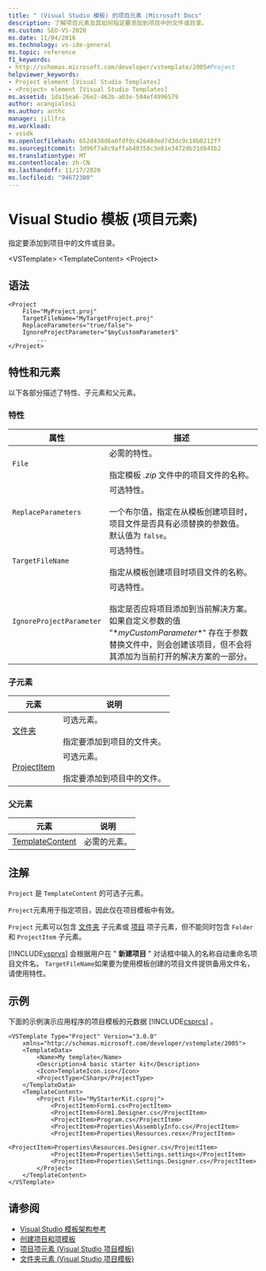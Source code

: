```yaml
---
title: " (Visual Studio 模板) 的项目元素 |Microsoft Docs"
description: 了解项目元素及其如何指定要添加到项目中的文件或目录。
ms.custom: SEO-VS-2020
ms.date: 11/04/2016
ms.technology: vs-ide-general
ms.topic: reference
f1_keywords:
- http://schemas.microsoft.com/developer/vstemplate/2005#Project
helpviewer_keywords:
- Project element [Visual Studio Templates]
- <Project> element [Visual Studio Templates]
ms.assetid: 1da15ea6-26e2-462b-a03e-584ef4996579
author: acangialosi
ms.author: anthc
manager: jillfra
ms.workload:
- vssdk
ms.openlocfilehash: 652d438d6a0fdf0c42648ded7d3dc9c18b0212ff
ms.sourcegitcommit: 3d96f7a8c9affab40358c3e81e3472db31d841b2
ms.translationtype: MT
ms.contentlocale: zh-CN
ms.lasthandoff: 11/17/2020
ms.locfileid: "94672380"
---
```

# <a name="project-element-visual-studio-templates"></a>Visual Studio 模板 (项目元素) 
指定要添加到项目中的文件或目录。

 \<VSTemplate> \<TemplateContent>
 \<Project>

## <a name="syntax"></a>语法

```
<Project
    File="MyProject.proj"
    TargetFileName="MyTargetProject.proj"
    ReplaceParameters="true/false">
    IgnoreProjectParameter="$myCustomParameter$"
        ...
</Project>
```

## <a name="attributes-and-elements"></a>特性和元素
 以下各部分描述了特性、子元素和父元素。

### <a name="attributes"></a>特性

|属性|描述|
|---------------|-----------------|
|`File`|必需的特性。<br /><br /> 指定模板 *.zip* 文件中的项目文件的名称。|
|`ReplaceParameters`|可选特性。<br /><br /> 一个布尔值，指定在从模板创建项目时，项目文件是否具有必须替换的参数值。 默认值为 `false`。|
|`TargetFileName`|可选特性。<br /><br /> 指定从模板创建项目时项目文件的名称。|
|`IgnoreProjectParameter`|可选特性。<br /><br /> 指定是否应将项目添加到当前解决方案。 如果自定义参数的值 "$*myCustomParameter*$" 存在于参数替换文件中，则会创建该项目，但不会将其添加为当前打开的解决方案的一部分。|

### <a name="child-elements"></a>子元素

|元素|说明|
|-------------|-----------------|
|[文件夹](../extensibility/folder-element-visual-studio-project-templates.md)|可选元素。<br /><br /> 指定要添加到项目的文件夹。|
|[ProjectItem](../extensibility/projectitem-element-visual-studio-project-templates.md)|可选元素。<br /><br /> 指定要添加到项目中的文件。|

### <a name="parent-elements"></a>父元素

|元素|说明|
|-------------|-----------------|
|[TemplateContent](../extensibility/templatecontent-element-visual-studio-templates.md)|必需的元素。|

## <a name="remarks"></a>注解
 `Project` 是 `TemplateContent` 的可选子元素。

 `Project`元素用于指定项目，因此仅在项目模板中有效。

 `Project` 元素可以包含 [文件夹](../extensibility/folder-element-visual-studio-project-templates.md) 子元素或 [项目](../extensibility/projectitem-element-visual-studio-project-templates.md) 项子元素，但不能同时包含 `Folder` 和 `ProjectItem` 子元素。

 [!INCLUDE[vsprvs](../code-quality/includes/vsprvs_md.md)] 会根据用户在 " **新建项目** " 对话框中输入的名称自动重命名项目文件名。 `TargetFileName`如果要为使用模板创建的项目文件提供备用文件名，请使用特性。

## <a name="example"></a>示例
 下面的示例演示应用程序的项目模板的元数据 [!INCLUDE[csprcs](../data-tools/includes/csprcs_md.md)] 。

```
<VSTemplate Type="Project" Version="3.0.0"
    xmlns="http://schemas.microsoft.com/developer/vstemplate/2005">
    <TemplateData>
        <Name>My template</Name>
        <Description>A basic starter kit</Description>
        <Icon>TemplateIcon.ico</Icon>
        <ProjectType>CSharp</ProjectType>
    </TemplateData>
    <TemplateContent>
        <Project File="MyStarterKit.csproj">
            <ProjectItem>Form1.cs<ProjectItem>
            <ProjectItem>Form1.Designer.cs</ProjectItem>
            <ProjectItem>Program.cs</ProjectItem>
            <ProjectItem>Properties\AssemblyInfo.cs</ProjectItem>
            <ProjectItem>Properties\Resources.resx</ProjectItem>
            <ProjectItem>Properties\Resources.Designer.cs</ProjectItem>
            <ProjectItem>Properties\Settings.settings</ProjectItem>
            <ProjectItem>Properties\Settings.Designer.cs</ProjectItem>
        </Project>
    </TemplateContent>
</VSTemplate>
```

## <a name="see-also"></a>请参阅
- [Visual Studio 模板架构参考](../extensibility/visual-studio-template-schema-reference.md)
- [创建项目和项模板](../ide/creating-project-and-item-templates.md)
- [项目项元素 (Visual Studio 项目模板) ](../extensibility/projectitem-element-visual-studio-project-templates.md)
- [文件夹元素 (Visual Studio 项目模板) ](../extensibility/folder-element-visual-studio-project-templates.md)
